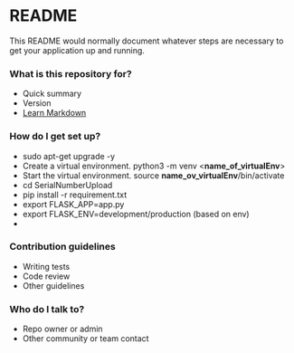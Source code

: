 # README #

This README would normally document whatever steps are necessary to get your application up and running.

### What is this repository for? ###

* Quick summary
* Version
* [Learn Markdown](https://bitbucket.org/tutorials/markdowndemo)

### How do I get set up? ###

* sudo apt-get upgrade -y
* Create a virtual environment. python3 -m venv <**name_of_virtualEnv**>
* Start the virtual environment. source **name_ov_virtualEnv**/bin/activate
* cd SerialNumberUpload
* pip install -r requirement.txt
* export FLASK_APP=app.py
* export FLASK_ENV=development/production (based on env)
* 

### Contribution guidelines ###

* Writing tests
* Code review
* Other guidelines

### Who do I talk to? ###

* Repo owner or admin
* Other community or team contact